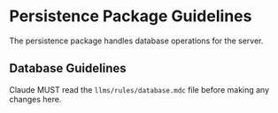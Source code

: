# Persistence Package Guidelines

The persistence package handles database operations for the server.

## Database Guidelines
Claude MUST read the `llms/rules/database.mdc` file before making any changes here.